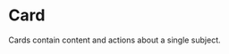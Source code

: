 # Card
Cards contain content and actions about a single subject.

<Playground />

<Usage />

<Api />

<Examples />

<Example value="default" />

<Example value="elevation" />

<Example value="outlined" />

<Example value="border-color" />

<Example value="border-width" />

<Example value="tile" />

<Example value="background-color" />

<Example value="customize" />